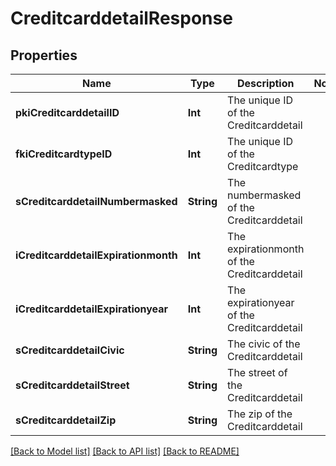 # CreditcarddetailResponse

## Properties
Name | Type | Description | Notes
------------ | ------------- | ------------- | -------------
**pkiCreditcarddetailID** | **Int** | The unique ID of the Creditcarddetail | 
**fkiCreditcardtypeID** | **Int** | The unique ID of the Creditcardtype | 
**sCreditcarddetailNumbermasked** | **String** | The numbermasked of the Creditcarddetail | 
**iCreditcarddetailExpirationmonth** | **Int** | The expirationmonth of the Creditcarddetail | 
**iCreditcarddetailExpirationyear** | **Int** | The expirationyear of the Creditcarddetail | 
**sCreditcarddetailCivic** | **String** | The civic of the Creditcarddetail | 
**sCreditcarddetailStreet** | **String** | The street of the Creditcarddetail | 
**sCreditcarddetailZip** | **String** | The zip of the Creditcarddetail | 

[[Back to Model list]](../README.md#documentation-for-models) [[Back to API list]](../README.md#documentation-for-api-endpoints) [[Back to README]](../README.md)


